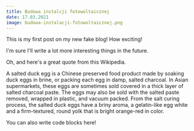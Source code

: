 ```yaml
---
title: Budowa instalcji fotowoltaicznej
date: 17.03.2021
image: budowa-instalacji-fotowoltaicznej.png
---
```


This is my first post on my new fake blog! How exciting!

I'm sure I'll write a lot more interesting things in the future.

Oh, and here's a great quote from this Wikipedia.

A salted duck egg is a Chinese preserved food product made by soaking duck
eggs in brine, or packing each egg in damp, salted charcoal. In Asian
supermarkets, these eggs are sometimes sold covered in a thick layer of salted
charcoal paste. The eggs may also be sold with the salted paste removed,
wrapped in plastic, and vacuum packed. From the salt curing process, the
salted duck eggs have a briny aroma, a gelatin-like egg white and a
firm-textured, round yolk that is bright orange-red in color.

You can also write code blocks here!
